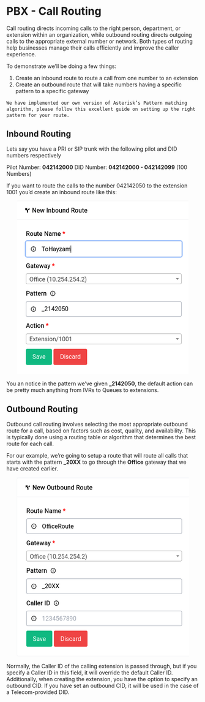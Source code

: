 # PBX - Call Routing

Call routing directs incoming calls to the right person, department, or extension within an organization, while outbound routing directs outgoing calls to the appropriate external number or network. Both types of routing help businesses manage their calls efficiently and improve the caller experience.

To demonstrate we’ll be doing a few things:

1. Create an inbound route to route a call from one number to an extension
2. Create an outbound route that will take numbers having a specific pattern to a specific gateway

```admonish info
We have implemented our own version of Asterisk’s Pattern matching algorithm, please follow this excellent guide on setting up the right pattern for your route.
```

## Inbound Routing

Lets say you have a PRI or SIP trunk with the following pilot and DID numbers respectively

Pilot Number: **042142000**
DID Number: **042142000 - 042142099** (100 Numbers)

If you want to route the calls to the number 042142050 to the extension 1001 you’d create an inbound route like this:

<center>
    <a data-fancybox data-src="./img/5.png" data-caption="PBX - Call Routing - Inbound Route">
        <img src="./img/5.png" />
    </a>
</center>

You an notice in the pattern we’ve given **_2142050**, the default action can be pretty much anything from IVRs to Queues to extensions.

## Outbound Routing

Outbound call routing involves selecting the most appropriate outbound route for a call, based on factors such as cost, quality, and availability. This is typically done using a routing table or algorithm that determines the best route for each call.

For our example, we’re going to setup a route that will route all calls that starts with the pattern **_20XX** to go through the **Office** gateway that we have created earlier.

<center>
    <a data-fancybox data-src="./img/6.png" data-caption="PBX - Call Routing - Outbound Route">
        <img src="./img/6.png" />
    </a>
</center>

Normally, the Caller ID of the calling extension is passed through, but if you specify a Caller ID in this field, it will override the default Caller ID. Additionally, when creating the extension, you have the option to specify an outbound CID. If you have set an outbound CID, it will be used in the case of a Telecom-provided DID.